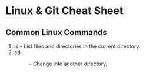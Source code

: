 # Linux & Git Cheat Sheet

## Common Linux Commands

1. ls – List files and directories in the current directory.
2. cd <dir> – Change into another directory. 

